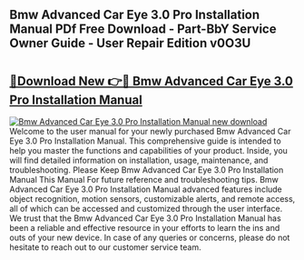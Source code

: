 ## Bmw Advanced Car Eye 3.0 Pro Installation Manual PDf Free Download - Part-BbY Service Owner Guide - User Repair Edition v0O3U

# <h2><a href="http://cf15932.oget.top/?id=Bmw+Advanced+Car+Eye+3.0+Pro+Installation+Manual">🔗Download New 👉🔴 Bmw Advanced Car Eye 3.0 Pro Installation Manual</a></h2>

[![Bmw Advanced Car Eye 3.0 Pro Installation Manual new download](https://i.imgur.com/5g1atiW.png)](http://cf15932.oget.top/?id=Bmw+Advanced+Car+Eye+3.0+Pro+Installation+Manual)
Welcome to the user manual for your newly purchased Bmw Advanced Car Eye 3.0 Pro Installation Manual. This comprehensive guide is intended to help you master the functions and capabilities of your product. Inside, you will find detailed information on installation, usage, maintenance, and troubleshooting. Please Keep Bmw Advanced Car Eye 3.0 Pro Installation Manual This Manual For future reference and troubleshooting tips. Bmw Advanced Car Eye 3.0 Pro Installation Manual advanced features include object recognition, motion sensors, customizable alerts, and remote access, all of which can be accessed and customized through the user interface. We trust that the Bmw Advanced Car Eye 3.0 Pro Installation Manual has been a reliable and effective resource in your efforts to learn the ins and outs of your new device. In case of any queries or concerns, please do not hesitate to reach out to our customer service team.
